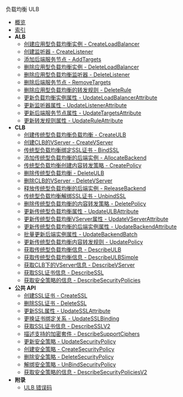 <div class="sidebar_title icon__ulb">负载均衡 ULB</div>

- [概览](api/ulb-api/README.md)
- [索引](api/ulb-api/index.md)
- **ALB**
    - [创建应用型负载均衡实例 - CreateLoadBalancer](api/ulb-api/create_load_balancer)
    - [创建监听器 - CreateListener](api/ulb-api/create_listener)
    - [添加后端服务节点 - AddTargets](api/ulb-api/add_targets)
    - [删除应用型负载均衡实例 - DeleteLoadBalancer](api/ulb-api/delete_load_balancer)
    - [删除应用型负载均衡监听器 - DeleteListener](api/ulb-api/delete_listener)
    - [删除后端服务节点 - RemoveTargets](api/ulb-api/remove_targets)
    - [删除应用型负载均衡的转发规则 - DeleteRule](api/ulb-api/delete_rule)
    - [更新负载均衡实例属性 - UpdateLoadBalancerAttribute](api/ulb-api/update_load_balancer_attribute)
    - [更新监听器属性 - UpdateListenerAttribute](api/ulb-api/update_listener_attribute)
    - [更新后端服务节点属性 - UpdateTargetsAttribute](api/ulb-api/update_targets_attribute)
    - [更新转发规则属性 - UpdateRuleAttribute](api/ulb-api/update_rule_attribute)
- **CLB**
    - [创建传统型负载均衡负载均衡 - CreateULB](api/ulb-api/create_ulb)
    - [创建CLB的VServer - CreateVServer](api/ulb-api/create_vserver)
    - [传统型负载均衡绑定SSL证书 - BindSSL](api/ulb-api/bind_ssl)
    - [添加传统型负载均衡的后端实例 - AllocateBackend](api/ulb-api/allocate_backend)
    - [传统型负载均衡创建内容转发策略 - CreatePolicy](api/ulb-api/create_policy)
    - [删除传统型负载均衡 - DeleteULB](api/ulb-api/delete_ulb)
    - [删除CLB的VServer - DeleteVServer](api/ulb-api/delete_vserver)
    - [释放传统型负载均衡的后端实例 - ReleaseBackend](api/ulb-api/release_backend)
    - [传统型负载均衡解绑SSL证书 - UnbindSSL](api/ulb-api/unbind_ssl)
    - [删除传统型负载均衡的内容转发策略 - DeletePolicy](api/ulb-api/delete_policy)
    - [更新传统型负载均衡属性 - UpdateULBAttribute](api/ulb-api/update_ulb_attribute)
    - [更新传统型负载均衡VServer属性 - UpdateVServerAttribute](api/ulb-api/update_vserver_attribute)
    - [更新传统型负载均衡的后端实例属性 - UpdateBackendAttribute](api/ulb-api/update_backend_attribute)
    - [批量更新后端实例属性 - UpdateBackendBatch](api/ulb-api/update_backend_batch)
    - [更新传统型负载均衡内容转发规则 - UpdatePolicy](api/ulb-api/update_policy)
    - [获取传统型负载均衡信息 - DescribeULB](api/ulb-api/describe_ulb)
    - [获取传统型负载均衡信息 - DescribeULBSimple](api/ulb-api/describe_ulb_simple)
    - [获取CLB下的VServer信息 - DescribeVServer](api/ulb-api/describe_vserver)
    - [获取SSL证书信息 - DescribeSSL](api/ulb-api/describe_ssl)
    - [获取安全策略的信息 - DescribeSecurityPolicies](api/ulb-api/describe_security_policies)
- **公共 API**
    - [创建SSL证书 - CreateSSL](api/ulb-api/create_ssl)
    - [删除SSL证书 - DeleteSSL](api/ulb-api/delete_ssl)
    - [更新SSL属性 - UpdateSSLAttribute](api/ulb-api/update_ssl_attribute)
    - [更换证书绑定关系 - UpdateSSLBinding](api/ulb-api/update_ssl_binding)
    - [获取SSL证书信息 - DescribeSSLV2](api/ulb-api/describe_sslv2)
    - [描述支持的加密套件 - DescribeSupportCiphers](api/ulb-api/describe_support_ciphers)
    - [更新安全策略 - UpdateSecurityPolicy](api/ulb-api/update_security_policy)
    - [创建安全策略 - CreateSecurityPolicy](api/ulb-api/create_security_policy)
    - [删除安全策略 - DeleteSecurityPolicy](api/ulb-api/delete_security_policy)
    - [解绑安全策略 - UnBindSecurityPolicy](api/ulb-api/un_bind_security_policy)
    - [获取安全策略的信息 - DescribeSecurityPoliciesV2](api/ulb-api/describe_security_policies_v2)
- **附录**
  - [ULB 错误码](api/ulb-api/error_code)
